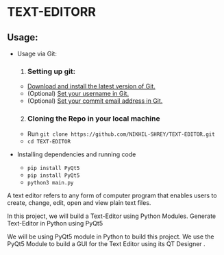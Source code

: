 # TEXT-EDITORR

## Usage:
- Usage via Git:
    1. ### Setting up git:
    - [Download and install the latest version of Git.](https://git-scm.com/downloads)
    - (Optional) [Set your username in Git.](https://help.github.com/articles/setting-your-username-in-git)
    - (Optional) [Set your commit email address in Git.](https://help.github.com/articles/setting-your-commit-email-address-in-git)
    2. ### Cloning the Repo in your local machine
    - Run ``git clone https://github.com/NIKHIL-SHREY/TEXT-EDITOR.git``
    - ``cd TEXT-EDITOR``

- Installing dependencies and running code
    - ``pip install PyQt5``
    - ``pip install PyQt5``
    - ``python3 main.py``
    
A text editor refers to any form of computer program that enables users to create, change, edit, open and view plain text files.

In this project, we will build a Text-Editor using Python Modules.
Generate Text-Editor in Python using PyQt5

We will be using PyQt5 module in Python to build this project. We use the PyQt5 Module to build a GUI for the Text Editor using its QT Designer .
